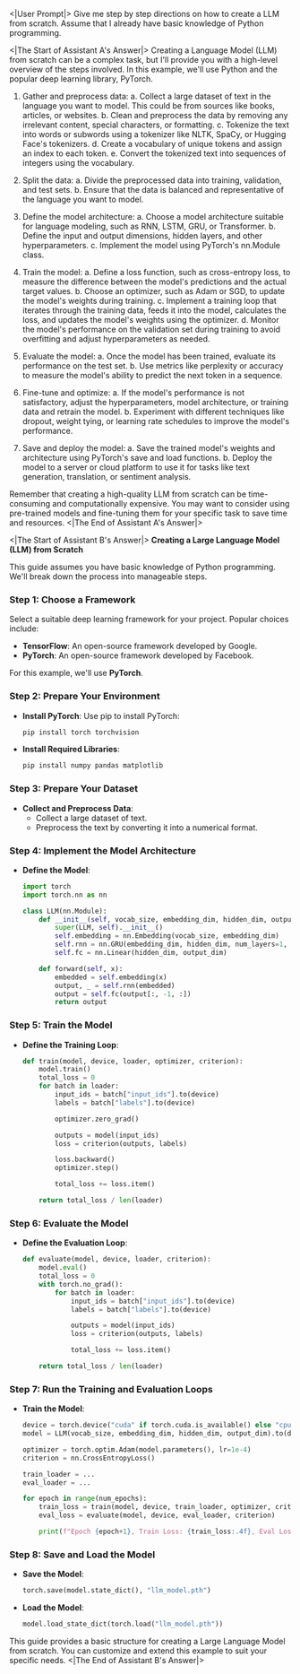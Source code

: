 <|User Prompt|>
Give me step by step directions on how to create a LLM from scratch. Assume that I already have basic knowledge of Python programming.

<|The Start of Assistant A's Answer|>
Creating a Language Model (LLM) from scratch can be a complex task, but I'll provide you with a high-level overview of the steps involved. In this example, we'll use Python and the popular deep learning library, PyTorch.

1. Gather and preprocess data:
   a. Collect a large dataset of text in the language you want to model. This could be from sources like books, articles, or websites.
   b. Clean and preprocess the data by removing any irrelevant content, special characters, or formatting.
   c. Tokenize the text into words or subwords using a tokenizer like NLTK, SpaCy, or Hugging Face's tokenizers.
   d. Create a vocabulary of unique tokens and assign an index to each token.
   e. Convert the tokenized text into sequences of integers using the vocabulary.

2. Split the data:
   a. Divide the preprocessed data into training, validation, and test sets.
   b. Ensure that the data is balanced and representative of the language you want to model.

3. Define the model architecture:
   a. Choose a model architecture suitable for language modeling, such as RNN, LSTM, GRU, or Transformer.
   b. Define the input and output dimensions, hidden layers, and other hyperparameters.
   c. Implement the model using PyTorch's nn.Module class.

4. Train the model:
   a. Define a loss function, such as cross-entropy loss, to measure the difference between the model's predictions and the actual target values.
   b. Choose an optimizer, such as Adam or SGD, to update the model's weights during training.
   c. Implement a training loop that iterates through the training data, feeds it into the model, calculates the loss, and updates the model's weights using the optimizer.
   d. Monitor the model's performance on the validation set during training to avoid overfitting and adjust hyperparameters as needed.

5. Evaluate the model:
   a. Once the model has been trained, evaluate its performance on the test set.
   b. Use metrics like perplexity or accuracy to measure the model's ability to predict the next token in a sequence.

6. Fine-tune and optimize:
   a. If the model's performance is not satisfactory, adjust the hyperparameters, model architecture, or training data and retrain the model.
   b. Experiment with different techniques like dropout, weight tying, or learning rate schedules to improve the model's performance.

7. Save and deploy the model:
   a. Save the trained model's weights and architecture using PyTorch's save and load functions.
   b. Deploy the model to a server or cloud platform to use it for tasks like text generation, translation, or sentiment analysis.

Remember that creating a high-quality LLM from scratch can be time-consuming and computationally expensive. You may want to consider using pre-trained models and fine-tuning them for your specific task to save time and resources.
<|The End of Assistant A's Answer|>

<|The Start of Assistant B's Answer|>
**Creating a Large Language Model (LLM) from Scratch**

This guide assumes you have basic knowledge of Python programming. We'll break down the process into manageable steps.

### Step 1: **Choose a Framework**

Select a suitable deep learning framework for your project. Popular choices include:

- **TensorFlow**: An open-source framework developed by Google.
- **PyTorch**: An open-source framework developed by Facebook.

For this example, we'll use **PyTorch**.

### Step 2: **Prepare Your Environment**

- **Install PyTorch**: Use pip to install PyTorch:
  ```bash
  pip install torch torchvision
  ```
- **Install Required Libraries**:
  ```bash
  pip install numpy pandas matplotlib
  ```

### Step 3: **Prepare Your Dataset**

- **Collect and Preprocess Data**:
  - Collect a large dataset of text.
  - Preprocess the text by converting it into a numerical format.

### Step 4: **Implement the Model Architecture**

- **Define the Model**:
  ```python
  import torch
  import torch.nn as nn

  class LLM(nn.Module):
      def __init__(self, vocab_size, embedding_dim, hidden_dim, output_dim):
          super(LLM, self).__init__()
          self.embedding = nn.Embedding(vocab_size, embedding_dim)
          self.rnn = nn.GRU(embedding_dim, hidden_dim, num_layers=1, batch_first=True)
          self.fc = nn.Linear(hidden_dim, output_dim)

      def forward(self, x):
          embedded = self.embedding(x)
          output, _ = self.rnn(embedded)
          output = self.fc(output[:, -1, :])
          return output
  ```

### Step 5: **Train the Model**

- **Define the Training Loop**:
  ```python
  def train(model, device, loader, optimizer, criterion):
      model.train()
      total_loss = 0
      for batch in loader:
          input_ids = batch["input_ids"].to(device)
          labels = batch["labels"].to(device)

          optimizer.zero_grad()

          outputs = model(input_ids)
          loss = criterion(outputs, labels)

          loss.backward()
          optimizer.step()

          total_loss += loss.item()

      return total_loss / len(loader)
  ```

### Step 6: **Evaluate the Model**

- **Define the Evaluation Loop**:
  ```python
  def evaluate(model, device, loader, criterion):
      model.eval()
      total_loss = 0
      with torch.no_grad():
          for batch in loader:
              input_ids = batch["input_ids"].to(device)
              labels = batch["labels"].to(device)

              outputs = model(input_ids)
              loss = criterion(outputs, labels)

              total_loss += loss.item()

      return total_loss / len(loader)
  ```

### Step 7: **Run the Training and Evaluation Loops**

- **Train the Model**:
  ```python
  device = torch.device("cuda" if torch.cuda.is_available() else "cpu")
  model = LLM(vocab_size, embedding_dim, hidden_dim, output_dim).to(device)

  optimizer = torch.optim.Adam(model.parameters(), lr=1e-4)
  criterion = nn.CrossEntropyLoss()

  train_loader = ...
  eval_loader = ...

  for epoch in range(num_epochs):
      train_loss = train(model, device, train_loader, optimizer, criterion)
      eval_loss = evaluate(model, device, eval_loader, criterion)

      print(f"Epoch {epoch+1}, Train Loss: {train_loss:.4f}, Eval Loss: {eval_loss:.4f}")
  ```

### Step 8: **Save and Load the Model**

- **Save the Model**:
  ```python
  torch.save(model.state_dict(), "llm_model.pth")
  ```
- **Load the Model**:
  ```python
  model.load_state_dict(torch.load("llm_model.pth"))
  ```

This guide provides a basic structure for creating a Large Language Model from scratch. You can customize and extend this example to suit your specific needs.
<|The End of Assistant B's Answer|>